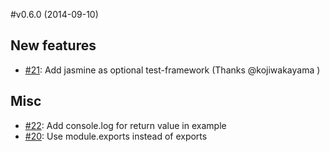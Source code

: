 #v0.6.0 (2014-09-10)

## New features
- [#21](https://github.com/youngmountain/generator-node-gulp/pull/21): Add jasmine as optional test-framework (Thanks @kojiwakayama )

## Misc
- [#22](https://github.com/youngmountain/generator-node-gulp/pull/22): Add console.log for return value in example
- [#20](https://github.com/youngmountain/generator-node-gulp/pull/20): Use module.exports instead of exports
